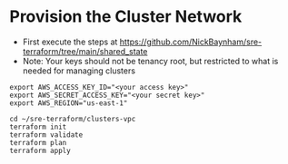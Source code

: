 # Provision the Cluster Network
- First execute the steps at https://github.com/NickBaynham/sre-terraform/tree/main/shared_state
- Note: Your keys should not be tenancy root, but restricted to what is needed for managing clusters
```
export AWS_ACCESS_KEY_ID="<your access key>"
export AWS_SECRET_ACCESS_KEY="<your secret key>"
export AWS_REGION="us-east-1"

cd ~/sre-terraform/clusters-vpc
terraform init
terraform validate
terraform plan
terraform apply
```
